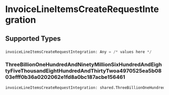 # InvoiceLineItemsCreateRequestIntegration


## Supported Types

### 

```python
invoiceLineItemsCreateRequestIntegration: Any = /* values here */
```

### ThreeBillionOneHundredAndNinetyMillionSixHundredAndEightyFiveThousandEightHundredAndThirtyTwoa4970525ea5b0803efff0b36a0202062e1fd8a0bc187acbe156461

```python
invoiceLineItemsCreateRequestIntegration: shared.ThreeBillionOneHundredAndNinetyMillionSixHundredAndEightyFiveThousandEightHundredAndThirtyTwoa4970525ea5b0803efff0b36a0202062e1fd8a0bc187acbe156461 = /* values here */
```

